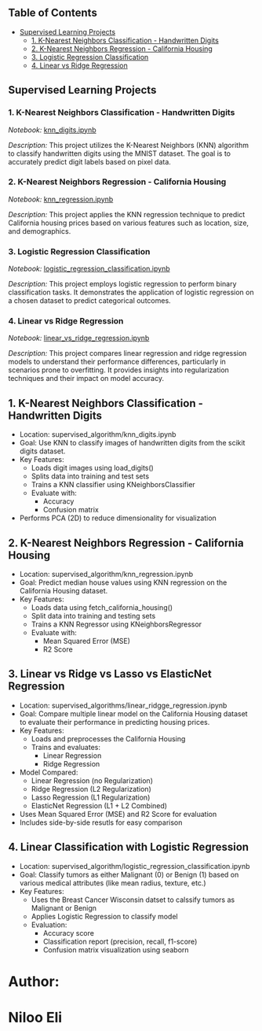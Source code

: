 ## Table of Contents

- [Supervised Learning Projects](#supervised-learning-projects)
  - [1. K-Nearest Neighbors Classification - Handwritten Digits](#1-k-nearest-neighbors-classification---handwritten-digits)
  - [2. K-Nearest Neighbors Regression - California Housing](#2-k-nearest-neighbors-regression---california-housing)
  - [3. Logistic Regression Classification](#3-logistic-regression-classification)
  - [4. Linear vs Ridge Regression](#4-linear-vs-ridge-regression)

## Supervised Learning Projects

### 1. K-Nearest Neighbors Classification - Handwritten Digits

*Notebook:* [knn_digits.ipynb](supervised_algorithms/knn_digits.ipynb)

*Description:* This project utilizes the K-Nearest Neighbors (KNN) algorithm to classify handwritten digits using the MNIST dataset. The goal is to accurately predict digit labels based on pixel data.

### 2. K-Nearest Neighbors Regression - California Housing

*Notebook:* [knn_regression.ipynb](supervised_algorithms/knn_regression.ipynb)

*Description:* This project applies the KNN regression technique to predict California housing prices based on various features such as location, size, and demographics.

### 3. Logistic Regression Classification

*Notebook:* [logistic_regression_classification.ipynb](supervised_algorithms/logistic_regression_classification.ipynb)

*Description:* This project employs logistic regression to perform binary classification tasks. It demonstrates the application of logistic regression on a chosen dataset to predict categorical outcomes.

### 4. Linear vs Ridge Regression

*Notebook:* [linear_vs_ridge_regression.ipynb](supervised_algorithms/linear_vs_ridge_regression.ipynb)

*Description:* This project compares linear regression and ridge regression models to understand their performance differences, particularly in scenarios prone to overfitting. It provides insights into regularization techniques and their impact on model accuracy.

## 1. K-Nearest Neighbors Classification - Handwritten Digits
   - Location: supervised_algorithm/knn_digits.ipynb
   - Goal: Use KNN to classify images of handwritten digits from the scikit digits dataset.
   - Key Features:
      - Loads digit images using load_digits()
      - Splits data into training and test sets
      - Trains a KNN classifier using KNeighborsClassifier
      - Evaluate with:
          - Accuracy
          - Confusion matrix
   - Performs PCA (2D) to reduce dimensionality for visualization
  
## 2. K-Nearest Neighbors Regression - California Housing
   - Location: supervised_algorithm/knn_regression.ipynb
   - Goal: Predict median house values using KNN regression on the California Housing dataset.
   - Key Features:
      - Loads data using fetch_california_housing()
      - Split data into training and testing sets
      - Trains a KNN Regressor using KNeighborsRegressor
      - Evaluate with:
          - Mean Squared Error (MSE)
          - R2 Score
## 3. Linear vs Ridge vs Lasso vs ElasticNet Regression
   - Location: supervised_algorithms/linear_ridgge_regression.ipynb
   - Goal: Compare multiple linear model on the California Housing dataset to evaluate their performance in predicting housing prices.
   - Key Features:
      - Loads and preprocesses the California Housing
      - Trains and evaluates:
         - Linear Regression
         - Ridge Regression
   - Model Compared:
      - Linear Regression (no Regularization)
      - Ridge Regression (L2 Regularization)
      - Lasso Regression (L1 Regularization)
      - ElasticNet Regression (L1 + L2 Combined)
   - Uses Mean Squared Error (MSE) and R2 Score for evaluation
   - Includes side-by-side resutls for easy comparison

## 4. Linear Classification with Logistic Regression
   - Location: supervised_algorithm/logistic_regression_classification.ipynb
   - Goal: Classify tumors as either Malignant (0) or Benign (1) based on various medical attributes (like mean radius, texture, etc.)
   - Key Features:
      - Uses the Breast Cancer Wisconsin datset to calssify tumors as Malignant or Benign
      - Applies Logistic Regression to classify model
      - Evaluation:
         - Accuracy score
         - Classification report (precision, recall, f1-score)
         - Confusion matrix visualization using seaborn
   
      
      



















     
# Author:
# Niloo Eli
